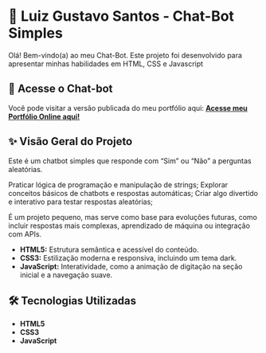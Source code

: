 # 🚀 Luiz Gustavo Santos - Chat-Bot Simples

Olá! Bem-vindo(a) ao meu Chat-Bot. Este projeto foi desenvolvido para apresentar minhas habilidades em HTML, CSS e Javascript

## 🔗 Acesse o Chat-bot

Você pode visitar a versão publicada do meu portfólio aqui:
[**Acesse meu Portfólio Online aqui!**](https://gustavodevv.github.io/chatbot/)

## ✨ Visão Geral do Projeto

Este é um chatbot simples que responde com “Sim” ou “Não” a perguntas aleatórias.

Praticar lógica de programação e manipulação de strings;
Explorar conceitos básicos de chatbots e respostas automáticas;
Criar algo divertido e interativo para testar respostas aleatórias;

É um projeto pequeno, mas serve como base para evoluções futuras, como incluir respostas mais complexas, aprendizado de máquina ou integração com APIs.

* **HTML5:** Estrutura semântica e acessível do conteúdo.
* **CSS3:** Estilização moderna e responsiva, incluindo um tema dark.
* **JavaScript:** Interatividade, como a animação de digitação na seção inicial e a navegação suave.

## 🛠️ Tecnologias Utilizadas

* **HTML5**
* **CSS3**
* **JavaScript**
